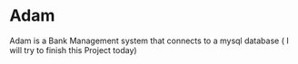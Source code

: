 # Adam
Adam is a Bank Management system that connects to a mysql database ( I will try to finish this Project today)
